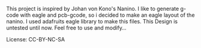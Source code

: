 This project is inspired by Johan von Kono's Nanino. I like to generate g-code with eagle and pcb-gcode, so i decided to make an eagle layout of the nanino. I used adafruits eagle library to make this files. This Design is untested until now. Feel free to use and modify…

License:
CC-BY-NC-SA
